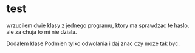 # test
wrzucilem dwie klasy z jednego programu, ktory ma sprawdzac te haslo, ale za chuja to mi nie dziala.

Dodalem klase Podmien tylko odwolania i daj znac czy moze tak byc.
